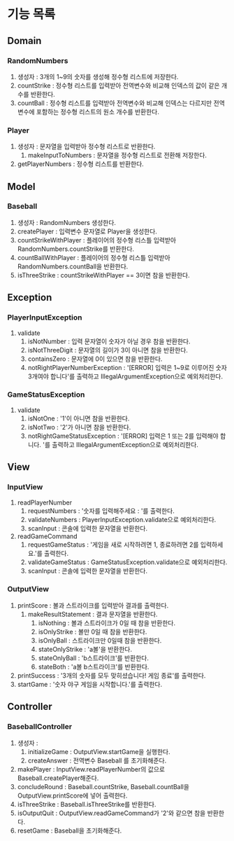 # 기능 목록
## Domain
### RandomNumbers
1. 생성자 : 3개의 1~9의 숫자를 생성해 정수형 리스트에 저장한다. 
2. countStrike : 정수형 리스트를 입력받아 전역변수와 비교해 인덱스의 값이 같은 개수를 반환한다. 
3. countBall : 정수형 리스트를 입력받아 전역변수와 비교해 인덱스는 다르지만 전역변수에 포함하는 정수형 리스트의 원소 개수를 반환한다. 
### Player
1. 생성자 : 문자열을 입력받아 정수형 리스트로 반환한다. 
   1. makeInputToNumbers : 문자열을 정수형 리스트로 전환해 저장한다. 
2. getPlayerNumbers : 정수형 리스트를 반환한다. 

##  Model
### Baseball
1. 생성자 : RandomNumbers 생성한다. 
2. createPlayer : 입력변수 문자열로 Player을 생성한다. 
3. countStrikeWithPlayer : 플레이어의 정수형 리스틀 입력받아 RandomNumbers.countStrike를 반환한다. 
4. countBallWithPlayer : 플레이어의 정수형 리스틀 입력받아 RandomNumbers.countBall을 반환한다.
5. isThreeStrike : countStrikeWithPlayer == 3이면 참을 반환한다. 

## Exception
### PlayerInputException
1. validate
   1. isNotNumber : 입력 문자열이 숫자가 아닐 경우 참을 반환한다.
   2. isNotThreeDigit : 문자열의 길이가 3이 아니면 참을 반환한다.
   3. containsZero : 문자열에 0이 있으면 참을 반환한다. 
   4. notRightPlayerNumberException : '[ERROR] 입력은 1~9로 이루어진 숫자 3개여야 합니다'를 출력하고 IllegalArgumentException으로 예외처리한다. 
### GameStatusException
1. validate
   1. isNotOne : '1'이 아니면 참을 반환한다. 
   2. isNotTwo : '2'가 아니면 참을 반환한다.
   3. notRightGameStatusException : '[ERROR] 입력은 1 또는 2를 입력해야 합니다. '를 출력하고 IllegalArgumentException으로 예외처리한다.

## View
### InputView
1. readPlayerNumber
   1. requestNumbers : '숫자를 입력해주세요 : '를 출력한다. 
   2. validateNumbers : PlayerInputException.validate으로 예외처리한다. 
   3. scanInput : 콘솔에 입력한 문자열을 반환한다. 
2. readGameCommand
   1. requestGameStatus : '게임을 새로 시작하려면 1, 종료하려면 2를 입력하세요.'를 출력한다.
   2. validateGameStatus : GameStatusException.validate으로 예외처리한다.
   3. scanInput : 콘솔에 입력한 문자열을 반환한다. 

### OutputView
1. printScore : 볼과 스트라이크를 입력받아 결과를 출력한다. 
   1. makeResultStatement : 결과 문자열을 반환한다. 
      1. isNothing : 볼과 스트라이크가 0일 때 참을 반환한다. 
      2. isOnlyStrike : 볼만 0일 때 참을 반환한다. 
      3. isOnlyBall : 스트라이크만 0일때 참을 반환한다. 
      4. stateOnlyStrike : 'a볼'을 반환한다. 
      5. stateOnlyBall : 'b스트라이크'를 반환한다.
      6. stateBoth : 'a볼 b스트라이크'를 반환한다. 
2. printSuccess : '3개의 숫자를 모두 맞히셨습니다! 게임 종료'를 출력한다.
3. startGame : '숫자 야구 게임을 시작합니다.'를 출력한다. 

## Controller
### BaseballController
1. 생성자 : 
   1. initializeGame : OutputView.startGame을 실행한다.
   2. createAnswer : 전역변수 Baseball 를  초기화해준다.
2. makePlayer : InputView.readPlayerNumber의 값으로 Baseball.createPlayer해준다. 
3. concludeRound : Baseball.countStrike, Baseball.countBall을 OutputView.printScore에 넣어 출력한다. 
4. isThreeStrike : Baseball.isThreeStrike를 반환한다. 
5. isOutputQuit : OutputView.readGameCommand가 '2'와 같으면 참을 반환한다. 
6. resetGame : Baseball을 초기화해준다. 